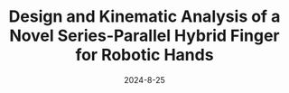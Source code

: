 ---
title: "Design and Kinematic Analysis of a Novel Series-Parallel Hybrid Finger for Robotic Hands"
collection: publications
permalink: /publication/Gripper_Design_IDETC_2024
# excerpt: 'This paper is about fixing template issue #693.'
date: 2024-8-25
venue: 'ASME International Design Engineering and Technical Conferences and Computers and Information in Engineering Conference'
paperurl: 'https://www.youtube.com/watch?v=GsIMyZjH4Vg'
citation: 'T. Zaw, D. Mahalingam, N. Baiata, A. Patankar, N. Chakraborty. Design and Kinematic Analysis of a Novel Series-Parallel Hybrid Finger for Robotic Hands. <i>International Design Engineering Technical Conferences and Computers and Information in Engineering Conference</i>, ASME 2024.'
---